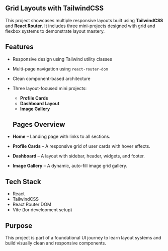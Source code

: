 ## Grid Layouts with TailwindCSS

This project showcases multiple responsive layouts built using **TailwindCSS** and **React Router**. It includes three mini-projects designed with grid and flexbox systems to demonstrate layout mastery.


## Features

- Responsive design using Tailwind utility classes
- Multi-page navigation using `react-router-dom`
- Clean component-based architecture
- Three layout-focused mini projects:
  - **Profile Cards**
  - **Dashboard Layout**
  - **Image Gallery**


  ## Pages Overview

- **Home** – Landing page with links to all sections.
- **Profile Cards** – A responsive grid of user cards with hover effects.
- **Dashboard** – A layout with sidebar, header, widgets, and footer.
- **Image Gallery** – A dynamic, auto-fill image grid gallery.


## Tech Stack

- React
- TailwindCSS
- React Router DOM
- Vite (for development setup)


## Purpose

This project is part of a foundational UI journey to learn layout systems and build visually clean and responsive components.